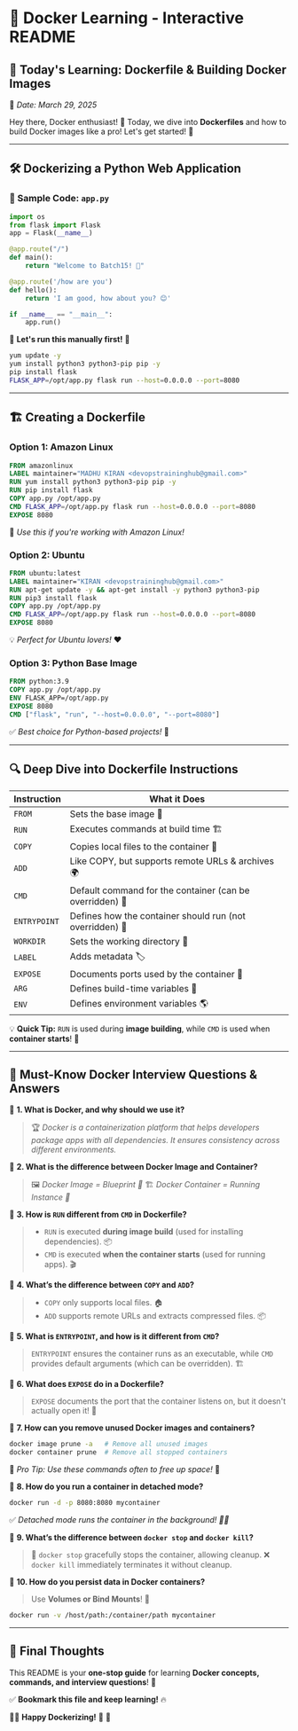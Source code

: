 # 🚀 Docker Learning - Interactive README

## 📅 Today's Learning: Dockerfile & Building Docker Images
📌 *Date: March 29, 2025*

Hey there, Docker enthusiast! 🎉 Today, we dive into **Dockerfiles** and how to build Docker images like a pro! Let's get started! 🐳

---

## 🛠️ Dockerizing a Python Web Application

### 📝 Sample Code: `app.py`
```python
import os
from flask import Flask
app = Flask(__name__)

@app.route("/")
def main():
    return "Welcome to Batch15! 🎊"

@app.route('/how are you')
def hello():
    return 'I am good, how about you? 😊'

if __name__ == "__main__":
    app.run()
```

🔹 **Let's run this manually first!** 🚀
```bash
yum update -y
yum install python3 python3-pip pip -y
pip install flask
FLASK_APP=/opt/app.py flask run --host=0.0.0.0 --port=8080
```

---

## 🏗️ Creating a Dockerfile

### **Option 1: Amazon Linux**
```dockerfile
FROM amazonlinux
LABEL maintainer="MADHU KIRAN <devopstraininghub@gmail.com>"
RUN yum install python3 python3-pip pip -y
RUN pip install flask
COPY app.py /opt/app.py 
CMD FLASK_APP=/opt/app.py flask run --host=0.0.0.0 --port=8080
EXPOSE 8080
```
📌 *Use this if you're working with Amazon Linux!*

### **Option 2: Ubuntu**
```dockerfile
FROM ubuntu:latest
LABEL maintainer="KIRAN <devopstraininghub@gmail.com>"
RUN apt-get update -y && apt-get install -y python3 python3-pip
RUN pip3 install flask
COPY app.py /opt/app.py
CMD FLASK_APP=/opt/app.py flask run --host=0.0.0.0 --port=8080
EXPOSE 8080
```
💡 *Perfect for Ubuntu lovers!* ❤️

### **Option 3: Python Base Image**
```dockerfile
FROM python:3.9
COPY app.py /opt/app.py
ENV FLASK_APP=/opt/app.py
EXPOSE 8080
CMD ["flask", "run", "--host=0.0.0.0", "--port=8080"]
```
✅ *Best choice for Python-based projects!* 🐍

---

## 🔍 Deep Dive into Dockerfile Instructions

| Instruction | What it Does |
|------------|-------------|
| `FROM` | Sets the base image 🎨 |
| `RUN` | Executes commands at build time 🏗️ |
| `COPY` | Copies local files to the container 📂 |
| `ADD` | Like COPY, but supports remote URLs & archives 🌍 |
| `CMD` | Default command for the container (can be overridden) 🚀 |
| `ENTRYPOINT` | Defines how the container should run (not overridden) 🎯 |
| `WORKDIR` | Sets the working directory 🏢 |
| `LABEL` | Adds metadata 🏷️ |
| `EXPOSE` | Documents ports used by the container 🔌 |
| `ARG` | Defines build-time variables 🔢 |
| `ENV` | Defines environment variables 🌎 |

💡 **Quick Tip:** `RUN` is used during **image building**, while `CMD` is used when **container starts**! 🚀

---

## 🎯 Must-Know Docker Interview Questions & Answers

🔹 **1. What is Docker, and why should we use it?**
> 🏆 *Docker is a containerization platform that helps developers package apps with all dependencies. It ensures consistency across different environments.*

🔹 **2. What is the difference between Docker Image and Container?**
> 🖼️ *Docker Image = Blueprint 📜*
> 🏗️ *Docker Container = Running Instance 🚀*

🔹 **3. How is `RUN` different from `CMD` in Dockerfile?**
> - `RUN` is executed **during image build** (used for installing dependencies). 📦
> - `CMD` is executed **when the container starts** (used for running apps). 🎬

🔹 **4. What’s the difference between `COPY` and `ADD`?**
> - `COPY` only supports local files. 🏠
> - `ADD` supports remote URLs and extracts compressed files. 📦

🔹 **5. What is `ENTRYPOINT`, and how is it different from `CMD`?**
> `ENTRYPOINT` ensures the container runs as an executable, while `CMD` provides default arguments (which can be overridden). 🏗️

🔹 **6. What does `EXPOSE` do in a Dockerfile?**
> `EXPOSE` documents the port that the container listens on, but it doesn't actually open it! 🚪

🔹 **7. How can you remove unused Docker images and containers?**
```bash
docker image prune -a   # Remove all unused images
docker container prune  # Remove all stopped containers
```
🎯 *Pro Tip: Use these commands often to free up space!* 🚀

🔹 **8. How do you run a container in detached mode?**
```bash
docker run -d -p 8080:8080 mycontainer
```
✅ *Detached mode runs the container in the background! 🏃‍♂️*

🔹 **9. What’s the difference between `docker stop` and `docker kill`?**
> 🚦 `docker stop` gracefully stops the container, allowing cleanup.
> ❌ `docker kill` immediately terminates it without cleanup.

🔹 **10. How do you persist data in Docker containers?**
> Use **Volumes or Bind Mounts**! 📂
```bash
docker run -v /host/path:/container/path mycontainer
```

---

## 🎉 Final Thoughts
This README is your **one-stop guide** for learning **Docker concepts, commands, and interview questions**! 🚀

✅ **Bookmark this file and keep learning!** 🔥

👨‍💻 **Happy Dockerizing!** 🐳 🎊

